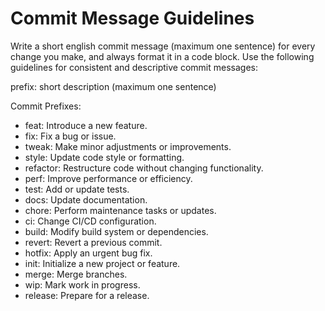 # Commit Message Guidelines

Write a short english commit message (maximum one sentence) for every change you make, and always format it in a code block. Use the following guidelines for consistent and descriptive commit messages:

prefix: short description (maximum one sentence)

Commit Prefixes:

- feat: Introduce a new feature.
- fix: Fix a bug or issue.
- tweak: Make minor adjustments or improvements.
- style: Update code style or formatting.
- refactor: Restructure code without changing functionality.
- perf: Improve performance or efficiency.
- test: Add or update tests.
- docs: Update documentation.
- chore: Perform maintenance tasks or updates.
- ci: Change CI/CD configuration.
- build: Modify build system or dependencies.
- revert: Revert a previous commit.
- hotfix: Apply an urgent bug fix.
- init: Initialize a new project or feature.
- merge: Merge branches.
- wip: Mark work in progress.
- release: Prepare for a release.
